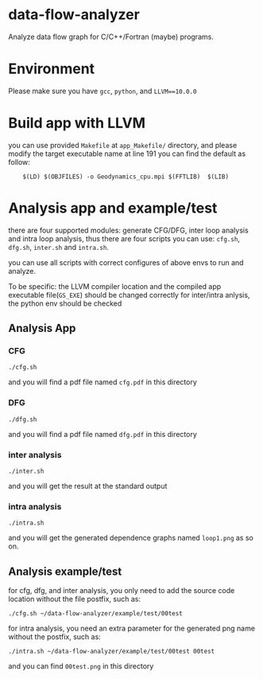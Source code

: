 # data-flow-analyzer
Analyze data flow graph for C/C++/Fortran (maybe) programs.

# Environment
Please make sure you have ```gcc```, ```python```, and ```LLVM==10.0.0```

# Build app with LLVM
you can use provided ```Makefile``` at ```app_Makefile/``` directory, and please modify the target executable name at line 191
you can find the default as follow:
```
	$(LD) $(OBJFILES) -o Geodynamics_cpu.mpi $(FFTLIB)  $(LIB)
```

# Analysis app and example/test 

there are four supported modules: generate CFG/DFG, inter loop analysis and intra loop analysis, thus there are four scripts you can use: ```cfg.sh```, ```dfg.sh```, ```inter.sh``` and ```intra.sh```.

you can use all  scripts with correct configures of above envs to run and analyze.

To be specific:
   the LLVM compiler location and the compiled app executable file(```GS_EXE```) should be changed correctly
   for inter/intra anlysis, the python env should be checked

## Analysis App
### CFG
```
./cfg.sh
```
and you will find a pdf file named ```cfg.pdf``` in this directory

### DFG
```
./dfg.sh
```
and you will find a pdf file named ```dfg.pdf``` in this directory
### inter analysis
```
./inter.sh
```
and you will get the result at the standard output

### intra analysis
```
./intra.sh
```
and you will get the generated dependence graphs named ```loop1.png``` as so on.

## Analysis example/test
for cfg, dfg, and inter analysis, you only need to add the source code location without the file postfix, such as:
```
./cfg.sh ~/data-flow-analyzer/example/test/00test
```

for intra analysis, you need an extra parameter for the generated png name without the postfix, such as:
```
./intra.sh ~/data-flow-analyzer/example/test/00test 00test
```
and you can find ```00test.png``` in this directory
